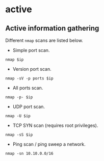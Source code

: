 # active

## Active information gathering

Different `nmap` scans are listed below.

- Simple port scan.

```shell
nmap $ip
```

- Version port scan.

```shell
nmap -sV -p ports $ip
```

- All ports scan.

```shell
nmap -p- $ip
```

- UDP port scan.

```shell
nmap -U $ip
```

- TCP SYN scan (requires root privileges).

```shell
nmap -sS $ip
```

- Ping scan / ping sweep a network.

```shell
nmap -sn 10.10.0.0/16
```
